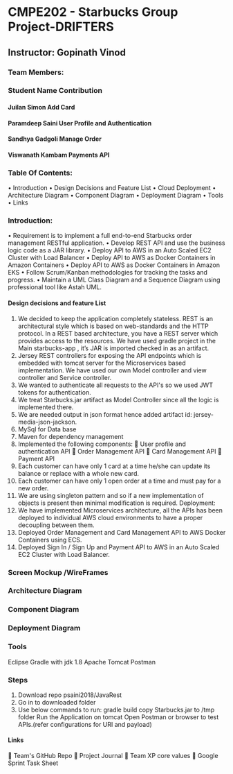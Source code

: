# CMPE202 -  Starbucks Group Project-DRIFTERS

## Instructor: Gopinath Vinod 
### Team Members:

### Student Name	Contribution
#### Juilan Simon	Add Card
#### Paramdeep Saini	User Profile and Authentication 
#### Sandhya Gadgoli	Manage Order
#### Viswanath Kambam	Payments API


### Table Of Contents:
•	Introduction
•	Design Decisions and Feature List
•	Cloud Deployment
•	Architecture Diagram
•	Component Diagram
•	Deployment Diagram
•	Tools
•	Links

### Introduction:
•	Requirement is to implement a full end-to-end Starbucks order management RESTful application.
•	Develop REST API and use the business logic code as a JAR library.
•	Deploy API to AWS in an Auto Scaled EC2 Cluster with Load Balancer
•	Deploy API to AWS as Docker Containers in Amazon Containers
•	Deploy API to AWS as Docker Containers in Amazon EKS
•	Follow Scrum/Kanban methodologies for tracking the tasks and progress.
•	Maintain a UML Class Diagram and a Sequence Diagram using professional tool like Astah UML.

#### Design decisions and feature List	
1.	We decided to keep the application completely stateless. REST is an architectural style which is based on web-standards and the HTTP protocol. In a REST based architecture, you have a REST server which provides access to the resources. We have used gradle project in the Main starbucks-app , it’s JAR is imported checked in as an artifact. 
2.	Jersey REST controllers for exposing the API endpoints which is embedded with tomcat server for the Microservices based implementation. We have used our own Model controller and view controller and Service controller.
3.	We wanted to authenticate all requests to the API's so we used JWT tokens for authentication.
4.	We treat Starbucks.jar artifact as Model Controller since all the logic is implemented there.
5.	We are needed output in json format hence added artifact id: jersey-media-json-jackson.
6.	MySql for Data base
7.	Maven for dependency management
8.	Implemented the following components:
	User profile and authentication API
	Order Management API
	Card Management API
	Payment API
9.	Each customer can have only 1 card at a time he/she can update its balance or replace with a whole new card.
10.	Each customer can have only 1 open order at a time and must pay for a new order.
11.	We are using singleton pattern and so if a new implementation of objects is present then minimal modification is required.
Deployment:
1.	We have implemented Microservices architecture, all the APIs has been deployed to individual AWS cloud environments to have a proper decoupling between them.
2.	Deployed Order Management and Card Management API to AWS Docker Containers using ECS.
3.	Deployed Sign In / Sign Up and Payment API to AWS in an Auto Scaled EC2 Cluster with Load Balancer.

### Screen Mockup /WireFrames
        

       



### Architecture Diagram
 

### Component Diagram
 



### Deployment Diagram
 

### Tools

Eclipse
Gradle with jdk 1.8 
Apache Tomcat
Postman

### Steps
1.	Download repo psaini2018/JavaRest 
2.	Go in to downloaded folder
3.	Use below commands to run:
gradle build
copy Starbucks.jar to /tmp folder
Run the Application on tomcat
Open Postman or browser to test APIs.(refer configurations for URI and payload)


#### Links
	Team's GitHub Repo
	Project Journal
	Team XP core values
	Google Sprint Task Sheet

